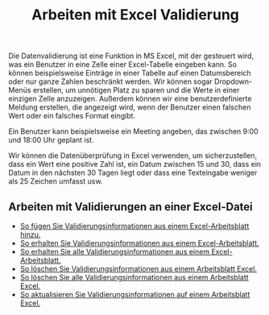 ﻿---
title: Arbeiten mit Excel Validierung
second_title: Documen
linktitle: Validierung
type: docs
url: /de/validations/
keywords: Working with validations on an Excel file
description: Aspose.Cells Cloud REST API unterstützt die Arbeit mit Validierungen an einer Excel-Datei. SDK unterstützt verschiedene Entwicklungssprachen. Dazu gehören Android, C#, Go, Java, NodeJS, Perl, PHP, Python, Ruby und Swift
weight: 100
kwords: Excel, Office Cloud, REST API, Tabellenkalkulation, PDF, CSV, Json, Markdown, Validierungen
---
Die Datenvalidierung ist eine Funktion in MS Excel, mit der gesteuert wird, was ein Benutzer in eine Zelle einer Excel-Tabelle eingeben kann. So können beispielsweise Einträge in einer Tabelle auf einen Datumsbereich oder nur ganze Zahlen beschränkt werden. Wir können sogar Dropdown-Menüs erstellen, um unnötigen Platz zu sparen und die Werte in einer einzigen Zelle anzuzeigen. Außerdem können wir eine benutzerdefinierte Meldung erstellen, die angezeigt wird, wenn der Benutzer einen falschen Wert oder ein falsches Format eingibt.

Ein Benutzer kann beispielsweise ein Meeting angeben, das zwischen 9:00 und 18:00 Uhr geplant ist.

Wir können die Datenüberprüfung in Excel verwenden, um sicherzustellen, dass ein Wert eine positive Zahl ist, ein Datum zwischen 15 und 30, dass ein Datum in den nächsten 30 Tagen liegt oder dass eine Texteingabe weniger als 25 Zeichen umfasst usw.

## Arbeiten mit Validierungen an einer Excel-Datei

- [So fügen Sie Validierungsinformationen aus einem Excel-Arbeitsblatt hinzu.](/cells/de/validations/delete/)
- [So erhalten Sie Validierungsinformationen aus einem Excel-Arbeitsblatt.](/cells/de/validations/get/)
- [So erhalten Sie alle Validierungsinformationen aus einem Excel-Arbeitsblatt.](/cells/de/validations/get-all/)
- [So löschen Sie Validierungsinformationen aus einem Arbeitsblatt Excel.](/cells/de/validations/delete/)
- [So löschen Sie alle Validierungsinformationen aus einem Arbeitsblatt Excel.](/cells/de/validations/clear/)
- [So aktualisieren Sie Validierungsinformationen auf einem Arbeitsblatt Excel.](/cells/de/validations/update/)
